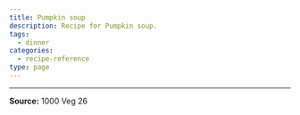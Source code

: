 ```yaml
---
title: Pumpkin soup
description: Recipe for Pumpkin soup.
tags:
  - dinner
categories:
  - recipe-reference
type: page
---
```


---

**Source:** 1000 Veg 26